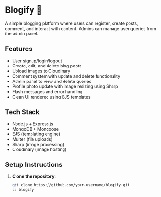 # Blogify 📝

A simple blogging platform where users can register, create posts, comment, and interact with content. Admins can manage user queries from the admin panel.

## Features

- User signup/login/logout
- Create, edit, and delete blog posts
- Upload images to Cloudinary
- Comment system with update and delete functionality
- Admin panel to view and delete queries
- Profile photo update with image resizing using Sharp
- Flash messages and error handling
- Clean UI rendered using EJS templates

## Tech Stack

- Node.js + Express.js
- MongoDB + Mongoose
- EJS (templating engine)
- Multer (file uploads)
- Sharp (image processing)
- Cloudinary (image hosting)

## Setup Instructions

1. **Clone the repository**:
   ```bash
   git clone https://github.com/your-username/blogify.git
   cd blogify
   ```
